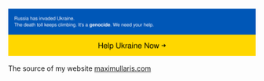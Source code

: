 [![Stand With Ukraine](https://raw.githubusercontent.com/vshymanskyy/StandWithUkraine/main/banner2-direct.svg)](https://stand-with-ukraine.pp.ua)

The source of my website [maximullaris.com](https://maximullaris.com)